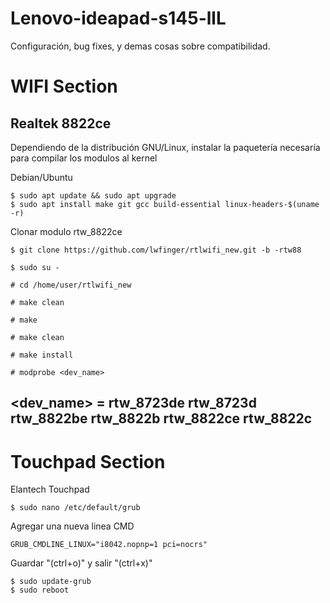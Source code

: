 # Lenovo-ideapad-s145-llL
Configuración, bug fixes, y demas cosas sobre compatibilidad.

# WIFI Section 

## Realtek 8822ce
Dependiendo de la distribución GNU/Linux, instalar la paquetería necesaría para compilar los modulos al kernel

Debian/Ubuntu
```
$ sudo apt update && sudo apt upgrade
$ sudo apt install make git gcc build-essential linux-headers-$(uname -r)
```
Clonar modulo rtw_8822ce
```
$ git clone https://github.com/lwfinger/rtlwifi_new.git -b -rtw88

$ sudo su -

# cd /home/user/rtlwifi_new

# make clean

# make 

# make clean

# make install

# modprobe <dev_name>
```
## <dev_name> = rtw_8723de rtw_8723d rtw_8822be rtw_8822b rtw_8822ce rtw_8822c

# Touchpad Section
Elantech Touchpad
```
$ sudo nano /etc/default/grub
```
Agregar una nueva linea CMD
```
GRUB_CMDLINE_LINUX="i8042.nopnp=1 pci=nocrs"
```
Guardar "(ctrl+o)" y salir "(ctrl+x)"
```
$ sudo update-grub
$ sudo reboot
```
